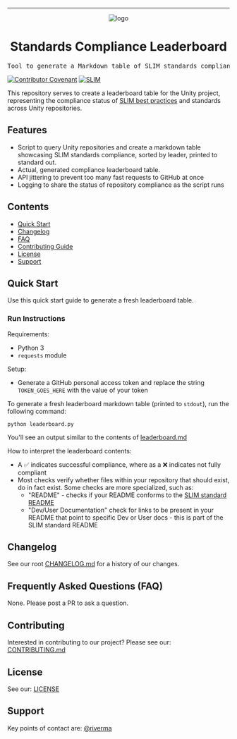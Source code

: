 <!-- Header block for project -->
<hr>

<div align="center">

![logo](https://user-images.githubusercontent.com/3129134/163255685-857aa780-880f-4c09-b08c-4b53bf4af54d.png)

<h1 align="center">Standards Compliance Leaderboard</h1>
<!-- ☝️ Replace with your repo name ☝️ -->

</div>

<pre align="center">Tool to generate a Markdown table of SLIM standards compliance.</pre>
<!-- ☝️ Replace with a single sentence describing the purpose of your repo / proj ☝️ -->

<!-- Header block for project -->

[![Contributor Covenant](https://img.shields.io/badge/Contributor%20Covenant-2.1-4baaaa.svg)](code_of_conduct.md) [![SLIM](https://img.shields.io/badge/Best%20Practices%20from-SLIM-blue)](https://nasa-ammos.github.io/slim/)
<!-- ☝️ Add badges via: https://shields.io e.g. ![](https://img.shields.io/github/your_chosen_action/your_org/your_repo) ☝️ -->

This repository serves to create a leaderboard table for the Unity project, representing the compliance status of [SLIM best practices](https://nasa-ammos.github.io/slim/) and standards across Unity repositories.

## Features

* Script to query Unity repositories and create a markdown table showcasing SLIM standards compliance, sorted by leader, printed to standard out.
* Actual, generated compliance leaderboard table.
* API jittering to prevent too many fast requests to GitHub at once
* Logging to share the status of repository compliance as the script runs
  
## Contents

* [Quick Start](#quick-start)
* [Changelog](#changelog)
* [FAQ](#frequently-asked-questions-faq)
* [Contributing Guide](#contributing)
* [License](#license)
* [Support](#support)

## Quick Start

Use this quick start guide to generate a fresh leaderboard table. 

### Run Instructions

Requirements: 
* Python 3
* `requests` module

Setup:
- Generate a GitHub personal access token and replace the string `TOKEN_GOES_HERE` with the value of your token

To generate a fresh leaderboard markdown table (printed to `stdout`), run the following command:

```
python leaderboard.py
```

You'll see an output similar to the contents of [leaderboard.md](leaderboard.md)

How to interpret the leaderboard contents:
- A ✅ indicates successful compliance, where as a ❌ indicates not fully compliant
- Most checks verify whether files within your repository that should exist, do in fact exist. Some checks are more specialized, such as:
  - "README" - checks if your README conforms to the [SLIM standard README](https://nasa-ammos.github.io/slim/docs/guides/documentation/readme/)
  - "Dev/User Documentation" check for links to be present in your README that point to specific Dev or User docs - this is part of the SLIM standard README

## Changelog

See our root [CHANGELOG.md](../CHANGELOG.md) for a history of our changes.

## Frequently Asked Questions (FAQ)

None. Please post a PR to ask a question.

## Contributing

Interested in contributing to our project? Please see our: [CONTRIBUTING.md](../CONTRIBUTING.md)

## License

See our: [LICENSE](../LICENSE)

## Support

Key points of contact are: [@riverma](https://github.com/riverma)
